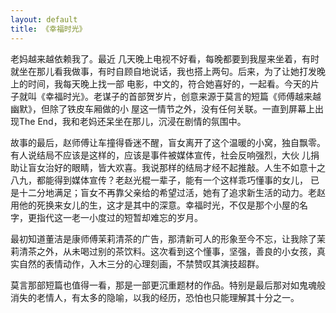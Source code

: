 ```yaml
---
layout: default
title: 《幸福时光》
---
```

老妈越来越依赖我了。最近 几天晚上电视不好看，每晚都要到我屋来坐着，有时就坐在那儿看我做事，有时自顾自地说话，我也搭上两句。后来，为了让她打发晚上的时间，我每天晚上找一部 电影，中文的，符合她喜好的，一起看。今天的片子就叫《幸福时光》。老谋子的首部贺岁片，创意来源于莫言的短篇《师傅越来越幽默》，但除了铁皮车厢做的小 屋这一情节之外，没有任何关联。一直到屏幕上出现The End，我和老妈还呆坐在那儿，沉浸在剧情的氛围中。

故事的最后，赵师傅让车撞得昏迷不醒，盲女离开了这个温暖的小窝，独自飘零。有人说结局不应该是这样的，应该是事件被媒体宣传，社会反响强烈，大伙 儿捐助让盲女治好的眼睛，皆大欢喜。我说那样的结局才经不起推敲。人生不如意十之八九，都能得到媒体宣传？老赵光棍一辈子，能有一个这样乖巧懂事的女儿， 已是十二分地满足；盲女不再靠父亲给的希望过活，她有了追求新生活的动力。老赵用他的死换来女儿的生，这才是其中的深意。幸福时光，不仅是那个小屋的名 字，更指代这一老一小度过的短暂却难忘的岁月。

最初知道董洁是康师傅茉莉清茶的广告，那清新可人的形象至今不忘，让我除了茉莉清茶之外，从未喝过别的茶饮料。这次看到这个懂事，坚强，善良的小女孩，真实自然的表情动作，入木三分的心理刻画，不禁赞叹其演技超群。

莫言那部短篇也值得一看，那是一部更沉重题材的作品。特别是最后那对如鬼魂般消失的老情人，有太多的隐喻，以我的经历，恐怕也只能理解其十分之一。

